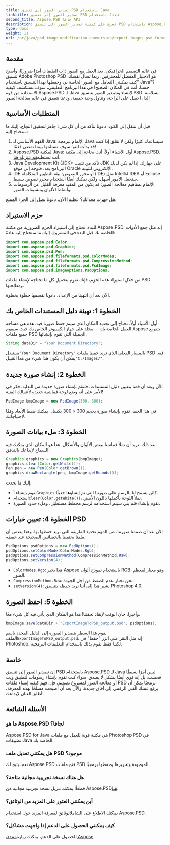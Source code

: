 ```yaml
---
title: تصدير الصور إلى تنسيق PSD باستخدام Java
linktitle: تصدير الصور إلى تنسيق PSD باستخدام Java
second_title: Aspose.PSD جافا API
description: تعرف على كيفية تصدير الصور إلى تنسيق PSD باستخدام Aspose.PSD لـ Java في دليل بسيط خطوة بخطوة. مثالي للمطورين ومصممي الجرافيك.
type: docs
weight: 11
url: /ar/java/psd-image-modification-conversion/export-images-psd-format/
---
```

## مقدمة

في عالم التصميم الجرافيكي، يعد العمل مع الصور ذات الطبقات أمرًا ضروريًا، وأصبح تنسيق Adobe Photoshop PSD هو الاختيار المفضل للمحترفين. ربما تسأل نفسك، "كيف يمكنني التعامل مع الصور الخاصة بي وحفظها بهذا التنسيق باستخدام Java؟" حسنا، أنت في المكان الصحيح! في هذا البرنامج التعليمي، سوف نستكشف كيفية الاستفادة من قوة Aspose.PSD لـ Java لإنشاء وتصدير الصور بتنسيق PSD بسلاسة. لذا، احصل على الراحة، وتناول وجبة خفيفة، ودعنا نتعمق في عالم معالجة الصور!

## المتطلبات الأساسية

قبل أن ننتقل إلى الكود، دعونا نتأكد من أن كل شيء جاهز لتحقيق النجاح. إليك ما ستحتاج إليه:

1. الفهم الأساسي لـ Java: الإلمام ببرمجة Java سيساعدك كثيرًا ولكن لا تقلق إذا كنت قد بدأت للتو؛ سوف تستلمها بينما نمضي قدمًا!
2.  Aspose.PSD لمكتبة Java: أول الأشياء أولاً، أنت بحاجة إلى مكتبة Aspose.PSD. أنت تستطيع[قم بتنزيله هنا](https://releases.aspose.com/psd/java/).
3. Java Development Kit (JDK): تأكد من تثبيت JDK على جهازك. إذا لم يكن لديك البرنامج بعد، فتوجه إلى موقع Oracle الإلكتروني لتثبيته.
4. IDE أو محرر النصوص: بيئة التطوير المتكاملة (IDE) مثل IntelliJ IDEA أو Eclipse ستجعل الأمور أسهل، ولكن يمكنك أيضًا استخدام محرر نصوص بسيط.
5. الإلمام بمفاهيم معالجة الصور: قد يكون من المفيد معرفة القليل عن الرسومات وأنماط الألوان وتنسيقات الصور.

هل جهزت معداتك؟ عظيم! الآن، دعونا نصل إلى الجزء الممتع.

## حزم الاستيراد

للبدء، نحتاج إلى استيراد الحزم الضرورية من مكتبة Aspose.PSD. إنه مثل جمع الأدوات الخاصة بك قبل البدء في المشروع. إليك ما ستحتاج إليه عادةً:

```java
import com.aspose.psd.Color;
import com.aspose.psd.Graphics;
import com.aspose.psd.Pen;
import com.aspose.psd.fileformats.psd.ColorModes;
import com.aspose.psd.fileformats.psd.CompressionMethod;
import com.aspose.psd.fileformats.psd.PsdImage;
import com.aspose.psd.imageoptions.PsdOptions;
```

من خلال استيراد هذه الحزم، فإنك تقوم بتحميل كل ما تحتاجه لإنشاء ملفات PSD ومعالجتها.

الآن بعد أن انتهينا من الإعداد، دعونا نقسمها خطوة بخطوة. 

## الخطوة 1: تهيئة دليل المستندات الخاص بك

أول الأشياء أولاً، نحتاج إلى تحديد المكان الذي سيتم حفظ صورنا فيه. هذه هي مساحة العمل الخاصة بك — مجلد على جهاز الكمبيوتر الخاص بك حيث سيقوم Aspose بتفريغ جميع ملفات PSD الجميلة التي تقوم بإنشائها.

```java
String dataDir = "Your Document Directory";
```
 يستبدل`"Your Document Directory"` بالمسار الفعلي الذي تريد حفظ ملفات PSD فيه. يمكن أن يكون هذا شيء من هذا القبيل`"C:/Images/"`. 

## الخطوة 2: إنشاء صورة جديدة

الآن وبعد أن قمنا بتعيين دليل المستندات، فلنقم بإنشاء صورة جديدة من البداية. فكر في الأمر على أنه وضع لوحة قماشية جديدة لأعمالك الفنية!

```java
PsdImage bmpImage = new PsdImage(300, 300);
```
في هذا الخط، نقوم بإنشاء صورة بحجم 300 × 300 بكسل. يمكنك ضبط الأبعاد وفقًا لاحتياجاتك. 

## الخطوة 3: ملء بيانات الصورة

بعد ذلك، نريد أن نملأ قماشنا ببعض الألوان والأشكال. هذا هو المكان الذي يمكنك فيه السماح لإبداعك بالتدفق!

```java
Graphics graphics = new Graphics(bmpImage);
graphics.clear(Color.getWhite());
Pen pen = new Pen(Color.getBrown());
graphics.drawRectangle(pen, bmpImage.getBounds());
```
إليك ما يحدث:
-  نقوم بإنشاء أ`Graphics` كائن يسمح لنا بالرسم على صورتنا التي تم إنشاؤها حديثًا.
-  استخدام`clear(Color.getWhite())`، نملأ اللوحة بأكملها باللون الأبيض.
- نقوم بإنشاء قلم بني سيتم استخدامه لرسم مخطط مستطيل، وملء حدود الصورة.

## الخطوة 4: تعيين خيارات PSD

الآن بعد أن صممنا صورتنا، من المهم تحديد الطريقة التي نريد حفظها بها. وهذا يضمن أن ملفنا يحتفظ بالخصائص الصحيحة عند حفظه.

```java
PsdOptions psdOptions = new PsdOptions();
psdOptions.setColorMode(ColorModes.Rgb);
psdOptions.setCompressionMethod(CompressionMethod.Raw);
psdOptions.setVersion(4);
```
- `ColorModes.Rgb`: هذا يخبر Aspose باستخدام نموذج ألوان RGB، وهو معيار لمعظم الصور.
- `CompressionMethod.Raw`: نحن نختار عدم الضغط من أجل الجودة.
- `setVersion(4)`: يشير هذا إلى أننا نريد حفظه بتنسيق Photoshop 4.0.

## الخطوة 5: احفظ الصورة

وأخيرا، حان الوقت لإنقاذ تحفتنا! هذا هو المكان الذي يأتي فيه كل شيء معًا. 

```java
bmpImage.save(dataDir + "ExportImageToPSD_output.psd", psdOptions);
```
 يقوم هذا السطر بتصدير الصورة إلى الدليل المحدد باسم الملف`ExportImageToPSD_output.psd`. إنه مثل النقر على الزر "حفظ" في Photoshop، لكننا فقط نقوم بذلك باستخدام التعليمات البرمجية.

## خاتمة

إن تصدير الصور إلى تنسيق PSD باستخدام Aspose.PSD لـ Java ليس أمرًا بسيطًا فحسب، بل إنه قوي أيضًا بشكل لا يصدق. سواء كنت تقوم بإنشاء رسومات لتطبيق ويب أو معالجة الصور لمشروع تصميم، فإن فهم كيفية إنشاء ملفات PSD برمجيًا يمكن أن يرفع عملك الفني الرقمي إلى آفاق جديدة. والآن بعد أن أصبحت مسلحًا بهذه المعرفة، أطلق العنان لإبداعك!

## الأسئلة الشائعة

### ما هو Aspose.PSD لجافا؟
Aspose.PSD for Java هي مكتبة قوية للعمل مع ملفات Photoshop PSD في تطبيقات Java الخاصة بك.

### هل يمكنني تعديل ملف PSD موجود؟
نعم، يتيح لك Aspose.PSD فتح ملفات PSD الموجودة وتحريرها وحفظها برمجيًا.

### هل هناك نسخة تجريبية مجانية متاحة؟
 قطعاً! يمكنك تنزيل نسخة تجريبية مجانية من Aspose.PSD[هنا](https://releases.aspose.com/).

### أين يمكنني العثور على المزيد من الوثائق؟
 يمكنك الاطلاع على الشامل[الوثائق](https://reference.aspose.com/psd/java/) لمعرفة المزيد حول استخدام Aspose.PSD.

### كيف يمكنني الحصول على الدعم إذا واجهت مشاكل؟
 للحصول على الدعم، يمكنك زيارة[منتدى Aspose](https://forum.aspose.com/c/psd/34).